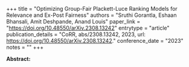 +++
title = "Optimizing Group-Fair Plackett-Luce Ranking Models for Relevance and Ex-Post Fairness"
authors = "Sruthi Gorantla, Eshaan Bhansali, Amit Deshpande, Anand Louis"
paper_link = "https://doi.org/10.48550/arXiv.2308.13242"
entrytype = "article"
publication_details = "CoRR, abs/2308.13242, 2023, url: <a href='https://doi.org/10.48550/arXiv.2308.13242' target='_blank'>https://doi.org/10.48550/arXiv.2308.13242</a>."
conference_date = "2023"
notes = ""
+++

<b>Abstract:</b>
